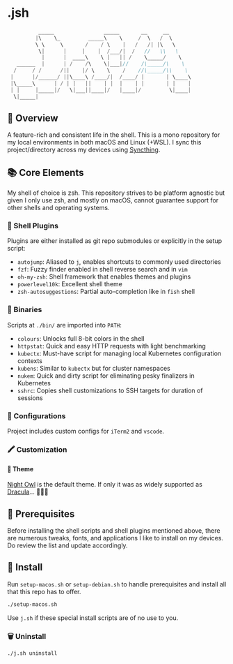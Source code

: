 # .jsh

```go
          _____                _____       __     __
         |\    \_         _____\    \     /  \   /  \
         \ \     \       /    / \    |   /   /| |\   \
          \|      |     |    |  /___/|  /   //   \\   \
           |      |  ____\    \ |   || /    \_____/    \
   ______  |      | /    /\    \|___|//    /\_____/\    \
  /     / /      /||    |/ \    \    /    //\_____/\\    \
 |      |/______/ ||\____\ /____/|  /____/ |       | \____\
 |\_____\      | / | |   ||    | |  |    | |       | |    |
 | |     |_____|/   \|___||____|/   |____|/         \|____|
  \|_____|
```

## 📖 Overview

A feature-rich and consistent life in the shell. This is a mono repository for my local environments in both macOS and Linux (+WSL). I sync this project/directory across my devices using [Syncthing](https://syncthing.net/).

## 📚 Core Elements

My shell of choice is zsh. This repository strives to be platform agnostic but given I only use zsh, and mostly on macOS, cannot guarantee support for other shells and operating systems.

### 🔌 Shell Plugins

Plugins are either installed as git repo submodules or explicitly in the setup script:

- `autojump`: Aliased to `j`, enables shortcuts to commonly used directories
- `fzf`: Fuzzy finder enabled in shell reverse search and in `vim`
- `oh-my-zsh`: Shell framework that enables themes and plugins
- `powerlevel10k`: Excellent shell theme
- `zsh-autosuggestions`: Partial auto-completion like in `fish` shell

### 🍟 Binaries

Scripts at `./bin/` are imported into `PATH`:

- `colours`: Unlocks full 8-bit colors in the shell
- `httpstat`: Quick and easy HTTP requests with light benchmarking
- `kubectx`: Must-have script for managing local Kubernetes configuration contexts
- `kubens`: Similar to `kubectx` but for cluster namespaces
- `nukem`: Quick and dirty script for eliminating pesky finalizers in Kubernetes
- `sshrc`: Copies shell customizations to SSH targets for duration of sessions

### 📝 Configurations

Project includes custom configs for `iTerm2` and `vscode`.

### 🖍️ Customization

#### 🎨 Theme

[Night Owl](https://marketplace.visualstudio.com/items?itemName=sdras.night-owl) is the default theme. If only it was as widely supported as [Dracula](https://draculatheme.com/)... 🤷🏽‍♂️

## 🐣 Prerequisites

Before installing the shell scripts and shell plugins mentioned above, there are numerous tweaks, fonts, and applications I like to install on my devices. Do review the list and update accordingly.

## 📲 Install

Run `setup-macos.sh` or `setup-debian.sh` to handle prerequisites and install all that this repo has to offer.

```sh
./setup-macos.sh
```

Use `j.sh` if these special install scripts are of no use to you.

### 🗑️ Uninstall

```sh
./j.sh uninstall
```
